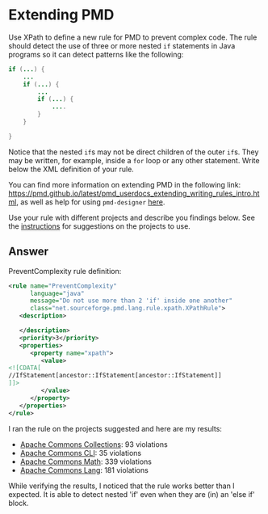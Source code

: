 # Extending PMD

Use XPath to define a new rule for PMD to prevent complex code. The rule should detect the use of three or more nested `if` statements in Java programs so it can detect patterns like the following:

```Java
if (...) { 
    ...
    if (...) {
        ...
        if (...) {
            ....
        }
    }

}
```
Notice that the nested `if`s may not be direct children of the outer `if`s. They may be written, for example, inside a `for` loop or any other statement.
Write below the XML definition of your rule.

You can find more information on extending PMD in the following link: https://pmd.github.io/latest/pmd_userdocs_extending_writing_rules_intro.html, as well as help for using `pmd-designer` [here](https://github.com/selabs-ur1/VV-ISTIC-TP2/blob/master/exercises/designer-help.md).

Use your rule with different projects and describe you findings below. See the [instructions](../sujet.md) for suggestions on the projects to use.

## Answer

PreventComplexity rule definition:

```xml
<rule name="PreventComplexity"
      language="java"
      message="Do not use more than 2 'if' inside one another"
      class="net.sourceforge.pmd.lang.rule.xpath.XPathRule">
   <description>

   </description>
   <priority>3</priority>
   <properties>
      <property name="xpath">
         <value>
<![CDATA[
//IfStatement[ancestor::IfStatement[ancestor::IfStatement]]
]]>
         </value>
      </property>
   </properties>
</rule>
```

I ran the rule on the projects suggested and here are my results:

- [Apache Commons Collections](https://github.com/apache/commons-collections): 93 violations
- [Apache Commons CLI](https://github.com/apache/commons-cli): 35 violations
- [Apache Commons Math](https://github.com/apache/commons-math): 339 violations
- [Apache Commons Lang](https://github.com/apache/commons-lang): 181 violations

While verifying the results, I noticed that the rule works better than I expected. It is able to detect nested 'if' even when they are (in) an 'else if' block.